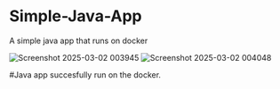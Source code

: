 # Simple-Java-App
A simple java app that runs on docker


![Screenshot 2025-03-02 003945](https://github.com/user-attachments/assets/509da437-f361-47fa-9699-b33015283ee0)
![Screenshot 2025-03-02 004048](https://github.com/user-attachments/assets/732420ba-dc9f-4aff-87c9-066c50bb4c19)

#Java app succesfully run on the docker. 

